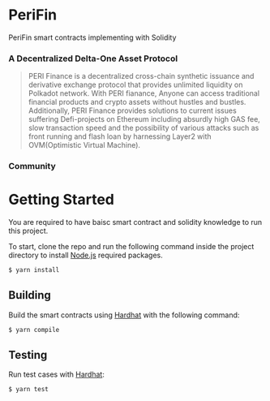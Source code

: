 # PeriFin
PeriFin smart contracts implementing with Solidity

### A Decentralized Delta-One Asset Protocol
> PERI Finance is a decentralized cross-chain synthetic issuance and derivative exchange protocol that provides unlimited liquidity on Polkadot network. With PERI fianance, Anyone can access traditional financial products and crypto assets without hustles and bustles. Additionally, PERI Finance provides solutions to current issues suffering Defi-projects on Ethereum including absurdly high GAS fee, slow transaction speed and the possibility of various attacks such as front running and flash loan by harnessing Layer2 with OVM(Optimistic Virtual Machine).

### Community

# Getting Started
You are required to have baisc smart contract and solidity knowledge to run this project.

To start, clone the repo and run the following command inside the project directory to install [Node.js][NODE] required packages.
```sh
$ yarn install
```

## Building
Build the smart contracts using [Hardhat][HARDHAT] with the following command:
```sh
$ yarn compile
```

## Testing
Run test cases with [Hardhat][HARDHAT]:
```sh
$ yarn test
```

[NODE]: <https://nodejs.org>
[GAN]: <https://www.trufflesuite.com/ganache>
[HARDHAT]: <https://hardhat.org>
